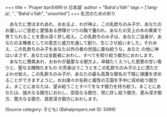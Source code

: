 +++
title = 'Prayer bpn5499 in 日本語'
author = "Bahá'u'lláh"
tags = ['lang-ja', '', "Bahá'u'lláh", "unsorted"]
+++
乳児のための祈り
 
　あなたに誉ほまれあれ、おお主よ、わが神よ。この乳飲ちのみ子が、あなたのお優しいご慈悲と愛情ある摂理せつりの胸で養われ、あなたの天上の木の果実で育てられることを恵み深く許し給え。この乳飲ちのみ子は、あなたご自身が、あなたの主権者としての意志と威力を通して創り、生じさせ給いました。それゆえ、この乳飲ちのみ子をあなた以外の者の世話に委ね給うな。あなた
の他に神はいまさず、あなたは全能者におわし、すべてを知り給う御方におわします。
　あなたに賛美あれ、おおわが最愛なる御方よ。卓越たくえつした恩恵の甘い香りと、聖なる賜物たまもの
の芳香ほうこうとをこの乳飲ちのみ子の上に漂ただよわせ給え。この乳飲ちのみ子が、あなたの最も高貴な御名の下陰に保護を求めることができますように。おお諸々の名称と属性の王国を手中に収め給う御方よ。まことにあなたは、望み給うことすべてをなす御力を持ち給う。まことにあなたは、強大なる御方におわし、崇高なる御方、常に許し給う御方、恵み深き御方、寛大なる御方、慈悲深き御方におわします。

(Source category: 子ども)
(Bahaiprayers.net ID: 5499)
